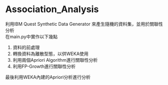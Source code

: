 # Association_Analysis
利用IBM Quest Synthetic Data Generator 來產生隨機的資料集，並用於關聯性分析  
在main.py中實作以下幾點  
1. 資料的前處理  
2. 轉換資料為離散型態，以供WEKA使用  
3. 利用兩個Apriori Algorithm進行關聯性分析  
4. 利用FP-Growth進行關聯性分析  

最後利用WEKA內建的Apriori分析進行分析
